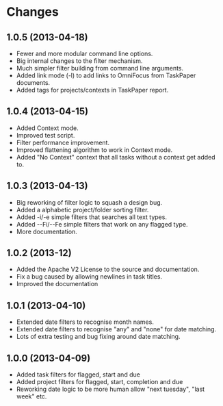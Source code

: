 # Changes #

## 1.0.5 (2013-04-18) ##
- Fewer and more modular command line options.
- Big internal changes to the filter mechanism.
- Much simpler filter building from command line arguments.
- Added link mode (-l) to add links to OmniFocus from TaskPaper documents.
- Added tags for projects/contexts in TaskPaper report.
  
## 1.0.4 (2013-04-15) ##

- Added Context mode.
- Improved test script.
- Filter performance improvement.
- Improved flattening algorithm to work in Context mode.
- Added "No Context" context that all tasks without a context get added to.

## 1.0.3 (2013-04-13) ##

- Big reworking of filter logic to squash a design bug. 
- Added a alphabetic project/folder sorting filter.
- Added -i/-e simple filters that searches all text types.
- Added --Fi/--Fe simple filters that work on any flagged type.
- More documentation.

## 1.0.2 (2013-12) ##

- Added the Apache V2 License to the source and documentation.
- Fix a bug caused by allowing newlines in task titles.
- Improved the documentation

## 1.0.1 (2013-04-10) ##

- Extended date filters to recognise month names.
- Extended date filters to recognise "any" and "none" for date matching.
- Lots of extra testing and bug fixing around date matching.

## 1.0.0 (2013-04-09) ##

- Added task filters for flagged, start and due
- Added project filters for flagged, start, completion and due
- Reworking date logic to be more human allow "next tuesday", "last week" etc.
